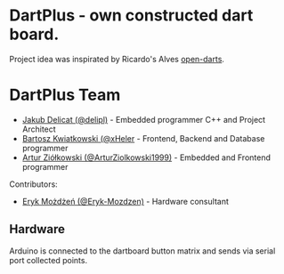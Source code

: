 # DartPlus - own constructed dart board.
Project idea was inspirated by Ricardo's Alves [open-darts](https://create.arduino.cc/projecthub/ricardo-alves/opendarts-homemade-dartboard-machine-2a2914).

# DartPlus Team
- [Jakub Delicat (@delipl)](https://github.com/delipl) - Embedded programmer C++ and Project Architect 
- [Bartosz Kwiatkowski (@xHeler](https://github.com/xHeler) - Frontend, Backend and Database programmer
- [Artur Ziółkowski (@ArturZiolkowski1999)](https://github.com/ArturZiolkowski1999) - Embedded and Frontend programmer

Contributors:
- [Eryk Możdżeń (@Eryk-Mozdzen)](https://github.com/Eryk-Mozdzen) - Hardware consultant


## Hardware
Arduino is connected to the dartboard button matrix and sends via serial port collected points. 
